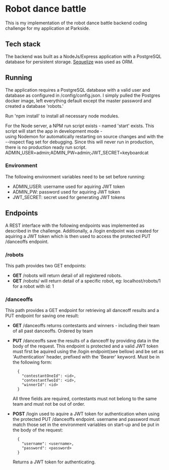 # Robot dance battle
This is my implementation of the robot dance battle backend coding challenge for my application at Parkside. 
## Tech stack
The backend was built as a NodeJs/Express application with a PostgreSQL database for persistent storage.
 [Sequelize](https://sequelize.org) was used as ORM. 
 
 ## Running
 The application requires a PostgreSQL database with a valid user and database as configured in /config/config.json. 
 I simply pulled the Postgres docker image, left everything default except the master password and created a database 'robots.'
 
 Run 'npm install' to install all necessary node modules. 
 
 For the Node server, a NPM run script exists - named 'start' exists. This script will start the app in development mode -  
 using Nodemon for automatically restarting on source changes and with the --inspect flag set for debugging. Since this 
 will never run in production, there is no production ready run script. 
 ADMIN_USER=admin;ADMIN_PW=admin;JWT_SECRET=keyboardcat
 ### Environment
 The following environment variables need to be set before running:
 *  ADMIN_USER: username used for aquiring JWT token
 *  ADMIN_PW: password  used for aquiring JWT token
 *  JWT_SECRET: secret used for generating JWT tokens

## Endpoints
A REST interface with the following endpoints was implemented as described in the challenge. Additionally, a /login 
endpoint was created for aquiring a JWT token which is then used to access the protected PUT /danceoffs endpoint.
### /robots
This path provides two GET endpoints:   
  * **GET** /robots will return detail of all registered robots. 
  * **GET** /robots/<id> will return detail of a specific robot, eg: localhost/robots/1 for a robot with id: 1
  
### /danceoffs
This path provides a GET endpoint for retrieving all danceoff results and a PUT endpoint for saving one result:
  * **GET** /danceoffs returns contestants and winners - including their team of all past danceoffs. Ordered by team
  * **PUT** /danceoffs save the results of a danceoff by providing data in the body of the request. This endpoint is 
  protected and a valid JWT token must first be aquired using the /login endpoint(see bellow) and be set as 'Authentication' header,
  prefixed with the 'Bearer' keyword. 
  Must be in the following
  form: 
    ```
      {
        "contestantOneId": <id>,
        "contestantTwoId": <id>,
        "winnerId": <id>
      }
    ```
    All three fields are required, contestants must not belong to the same team and must not be out of order. 

   *  **POST** /login used to aquire a JWT token for authentication when using the protected PUT /danceoffs endpoint. 
   username and password must match those set in the environment variables on start-up and be put in the body of the 
   request:
       ```
         {
           "username": <username>,
           "password": <password>
         }
       ```
      Returns a JWT token for authenticating.
